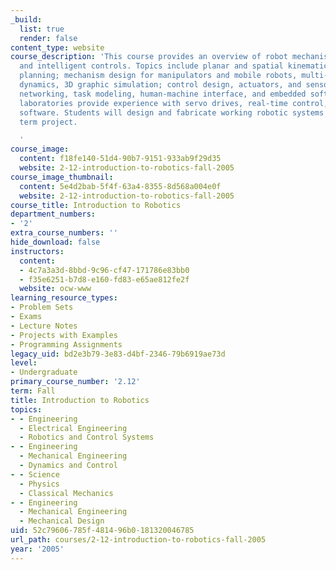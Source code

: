 ```yaml
---
_build:
  list: true
  render: false
content_type: website
course_description: 'This course provides an overview of robot mechanisms, dynamics,
  and intelligent controls. Topics include planar and spatial kinematics, and motion
  planning; mechanism design for manipulators and mobile robots, multi-rigid-body
  dynamics, 3D graphic simulation; control design, actuators, and sensors; wireless
  networking, task modeling, human-machine interface, and embedded software. Weekly
  laboratories provide experience with servo drives, real-time control, and embedded
  software. Students will design and fabricate working robotic systems in a group-based
  term project.

  '
course_image:
  content: f18fe140-51d4-90b7-9151-933ab9f29d35
  website: 2-12-introduction-to-robotics-fall-2005
course_image_thumbnail:
  content: 5e4d2bab-5f4f-63a4-8355-8d568a004e0f
  website: 2-12-introduction-to-robotics-fall-2005
course_title: Introduction to Robotics
department_numbers:
- '2'
extra_course_numbers: ''
hide_download: false
instructors:
  content:
  - 4c7a3a3d-8bbd-9c96-cf47-171786e83bb0
  - f35e6251-b7d8-e160-fd83-e65ae812fe2f
  website: ocw-www
learning_resource_types:
- Problem Sets
- Exams
- Lecture Notes
- Projects with Examples
- Programming Assignments
legacy_uid: bd2e3b79-3e83-d4bf-2346-79b6919ae73d
level:
- Undergraduate
primary_course_number: '2.12'
term: Fall
title: Introduction to Robotics
topics:
- - Engineering
  - Electrical Engineering
  - Robotics and Control Systems
- - Engineering
  - Mechanical Engineering
  - Dynamics and Control
- - Science
  - Physics
  - Classical Mechanics
- - Engineering
  - Mechanical Engineering
  - Mechanical Design
uid: 52c79606-785f-4814-96b0-181320046785
url_path: courses/2-12-introduction-to-robotics-fall-2005
year: '2005'
---
```

